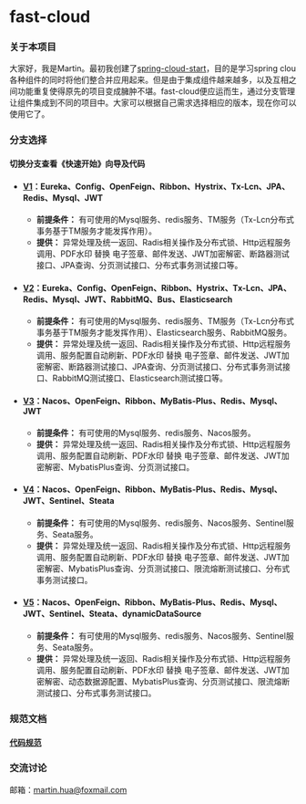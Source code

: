 # fast-cloud

### 关于本项目
大家好，我是Martin。最初我创建了[spring-cloud-start](https://github.com/huaPeiLiang/spring-cloud-start)，目的是学习spring clou各种组件的同时将他们整合并应用起来。但是由于集成组件越来越多，以及互相之间功能重复使得原先的项目变成臃肿不堪。fast-cloud便应运而生，通过分支管理让组件集成到不同的项目中。大家可以根据自己需求选择相应的版本，现在你可以使用它了。

### 分支选择
#### 切换分支查看《快速开始》向导及代码
* #### [V1](https://github.com/huaPeiLiang/fast-cloud/tree/v1)：Eureka、Config、OpenFeign、Ribbon、Hystrix、Tx-Lcn、JPA、Redis、Mysql、JWT
  * **前提条件：** 有可使用的Mysql服务、redis服务、TM服务（Tx-Lcn分布式事务基于TM服务才能发挥作用）。
  * **提供：** 异常处理及统一返回、Radis相关操作及分布式锁、Http远程服务调用、PDF水印 替换 电子签章、邮件发送、JWT加密解密、断路器测试接口、JPA查询、分页测试接口、分布式事务测试接口等。
  
* #### [V2](https://github.com/huaPeiLiang/fast-cloud/tree/v2)：Eureka、Config、OpenFeign、Ribbon、Hystrix、Tx-Lcn、JPA、Redis、Mysql、JWT、RabbitMQ、Bus、Elasticsearch
  * **前提条件：** 有可使用的Mysql服务、redis服务、TM服务（Tx-Lcn分布式事务基于TM服务才能发挥作用）、Elasticsearch服务、RabbitMQ服务。
  * **提供：** 异常处理及统一返回、Radis相关操作及分布式锁、Http远程服务调用、服务配置自动刷新、PDF水印 替换 电子签章、邮件发送、JWT加密解密、断路器测试接口、JPA查询、分页测试接口、分布式事务测试接口、RabbitMQ测试接口、Elasticsearch测试接口等。
  
* #### [V3](https://github.com/huaPeiLiang/fast-cloud/tree/v3)：Nacos、OpenFeign、Ribbon、MyBatis-Plus、Redis、Mysql、JWT
  * **前提条件：** 有可使用的Mysql服务、redis服务、Nacos服务。
  * **提供：** 异常处理及统一返回、Radis相关操作及分布式锁、Http远程服务调用、服务配置自动刷新、PDF水印 替换 电子签章、邮件发送、JWT加密解密、MybatisPlus查询、分页测试接口。

* #### [V4](https://github.com/huaPeiLiang/fast-cloud/tree/v4)：Nacos、OpenFeign、Ribbon、MyBatis-Plus、Redis、Mysql、JWT、Sentinel、Steata
  * **前提条件：** 有可使用的Mysql服务、redis服务、Nacos服务、Sentinel服务、Seata服务。
  * **提供：** 异常处理及统一返回、Radis相关操作及分布式锁、Http远程服务调用、服务配置自动刷新、PDF水印 替换 电子签章、邮件发送、JWT加密解密、MybatisPlus查询、分页测试接口、限流熔断测试接口、分布式事务测试接口。

* #### [V5](https://github.com/huaPeiLiang/fast-cloud/tree/v5)：Nacos、OpenFeign、Ribbon、MyBatis-Plus、Redis、Mysql、JWT、Sentinel、Steata、dynamicDataSource
  * **前提条件：** 有可使用的Mysql服务、redis服务、Nacos服务、Sentinel服务、Seata服务。
  * **提供：** 异常处理及统一返回、Radis相关操作及分布式锁、Http远程服务调用、服务配置自动刷新、PDF水印 替换 电子签章、邮件发送、JWT加密解密、动态数据源配置、MybatisPlus查询、分页测试接口、限流熔断测试接口、分布式事务测试接口。

### 规范文档
#### [代码规范](https://github.com/huaPeiLiang/fast-cloud/wiki)

### 交流讨论
邮箱：martin.hua@foxmail.com
